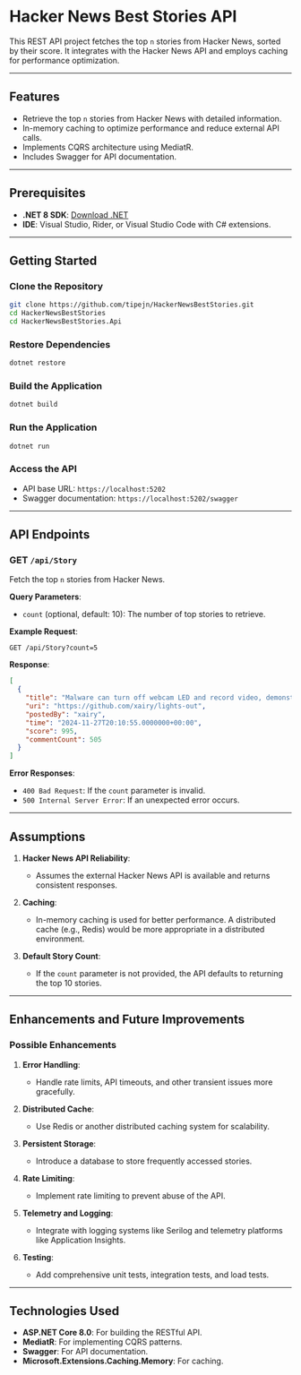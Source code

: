 
# Hacker News Best Stories API

This REST API project fetches the top `n` stories from Hacker News, sorted by their score. It integrates with the Hacker News API and employs caching for performance optimization.

---

## Features

- Retrieve the top `n` stories from Hacker News with detailed information.
- In-memory caching to optimize performance and reduce external API calls.
- Implements CQRS architecture using MediatR.
- Includes Swagger for API documentation.

---

## Prerequisites

- **.NET 8 SDK**: [Download .NET](https://dotnet.microsoft.com/download)
- **IDE**: Visual Studio, Rider, or Visual Studio Code with C# extensions.

---

## Getting Started

### Clone the Repository
```bash
git clone https://github.com/tipejn/HackerNewsBestStories.git
cd HackerNewsBestStories
cd HackerNewsBestStories.Api
```

### Restore Dependencies
```bash
dotnet restore
```

### Build the Application
```bash
dotnet build
```

### Run the Application
```bash
dotnet run
```

### Access the API
- API base URL: `https://localhost:5202`
- Swagger documentation: `https://localhost:5202/swagger`

---

## API Endpoints

### **GET** `/api/Story`

Fetch the top `n` stories from Hacker News.

**Query Parameters**:
- `count` (optional, default: 10): The number of top stories to retrieve.

**Example Request**:
```http
GET /api/Story?count=5
```

**Response**:
```json
[
  {
    "title": "Malware can turn off webcam LED and record video, demonstrated on ThinkPad X230",
    "uri": "https://github.com/xairy/lights-out",
    "postedBy": "xairy",
    "time": "2024-11-27T20:10:55.0000000+00:00",
    "score": 995,
    "commentCount": 505
  }
]
```

**Error Responses**:
- `400 Bad Request`: If the `count` parameter is invalid.
- `500 Internal Server Error`: If an unexpected error occurs.

---

## Assumptions

1. **Hacker News API Reliability**:
   - Assumes the external Hacker News API is available and returns consistent responses.

2. **Caching**:
   - In-memory caching is used for better performance. A distributed cache (e.g., Redis) would be more appropriate in a distributed environment.

3. **Default Story Count**:
   - If the `count` parameter is not provided, the API defaults to returning the top 10 stories.

---

## Enhancements and Future Improvements

### Possible Enhancements
1. **Error Handling**:
   - Handle rate limits, API timeouts, and other transient issues more gracefully.

2. **Distributed Cache**:
   - Use Redis or another distributed caching system for scalability.

3. **Persistent Storage**:
   - Introduce a database to store frequently accessed stories.

4. **Rate Limiting**:
   - Implement rate limiting to prevent abuse of the API.

5. **Telemetry and Logging**:
   - Integrate with logging systems like Serilog and telemetry platforms like Application Insights.

6. **Testing**:
   - Add comprehensive unit tests, integration tests, and load tests.

---

## Technologies Used

- **ASP.NET Core 8.0**: For building the RESTful API.
- **MediatR**: For implementing CQRS patterns.
- **Swagger**: For API documentation.
- **Microsoft.Extensions.Caching.Memory**: For caching.


